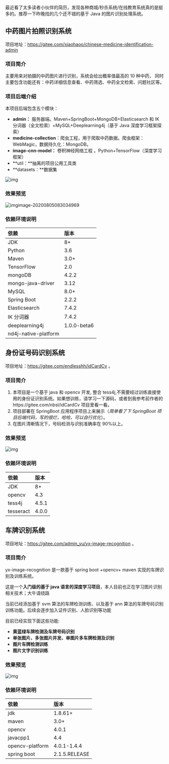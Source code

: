 最近看了太多读者小伙伴的简历，发现各种商城/秒杀系统/在线教育系统真的是挺多的。推荐一下昨晚找的几个还不错的基于 Java 的图片识别处理系统。

## 中药图片拍照识别系统

项目地址：https://gitee.com/xiaohaoo/chinese-medicine-identification-admin

### 项目简介

主要用来对拍摄的中药图片进行识别，系统会给出概率值最高的 10 种中药， 同时主要包含功能还有：中药详细信息查看、中药筛选、中药全文检索、问题社区等。

### 项目后端介绍

本项目后端包含五个模块：

- **admin：** 服务器端。Maven+SpringBoot+MongoDB+Elasticsearch 和 IK 分词器（全文检索）+MySQL+Deeplearning4j（基于 Java 深度学习框架探索）
- **medicine-collection**：爬虫工程，用于爬取中药数据。爬虫框架：WebMagic，数据持久化：MongoDB。
- **image-cnn-model：** 卷积神经网络工程 。Python+TensorFlow（深度学习框架）
- **util：**抽离的项目公用工具类
- **datasets：**数据集

![img](https://mmbiz.qpic.cn/mmbiz_png/iaIdQfEric9Ty7dfc677cqgJm40n0sVQf0PRTESR7BXZpp3VUatVR8jUmfI34BrLvGCFhwbfibLfEeKZ6brof2vZg/640?wx_fmt=png&tp=webp&wxfrom=5&wx_lazy=1&wx_co=1)

### 效果预览

![img](https://mmbiz.qpic.cn/mmbiz_png/iaIdQfEric9Ty7dfc677cqgJm40n0sVQf0icPiaOqqHOZpFzWINgBZ9e0vxrJ8tmrZga9r9dTLZXvV9OPOx4W3uZIA/640?wx_fmt=png&tp=webp&wxfrom=5&wx_lazy=1&wx_co=1)image-20200805083034969

### 依赖环境说明

| 依赖                 | 版本        |
| :------------------- | :---------- |
| JDK                  | 8+          |
| Python               | 3.6         |
| Maven                | 3.0+        |
| TensorFlow           | 2.0         |
| mongoDB              | 4.2.2       |
| mongo-java-driver    | 3.12        |
| MySQL                | 8.0+        |
| Spring Boot          | 2.2.2       |
| Elasticsearch        | 7.4.2       |
| IK 分词器            | 7.4.2       |
| deeplearning4j       | 1.0.0-beta6 |
| nd4j-native-platform |             |

## 身份证号码识别系统

项目地址：https://gitee.com/endlesshh/idCardCv 。

### 项目简介

1. 本项目是一个基于 java 和 opencv 开发, 整合 tess4j,不需要经过训练直接使用的身份证识别系统。如果想训练，请学习一下源码，或者到我参考前作者的https://gitee.com/nbsl/idCardCv 项目里看一看。
2. 项目部署在 SpringBoot 应用程序项目上来展示（*简单看了下 SpringBoot 项目后端代码，写的很烂，哈哈，可以自行优化*）。
3. 在图片清晰情况下，号码检测与识别准确率在 90%以上。

### 效果预览

![img](https://mmbiz.qpic.cn/mmbiz_png/iaIdQfEric9Ty7dfc677cqgJm40n0sVQf0rwWh4U2Z9D481ns04iaZqxMSBzlt8SkQRciaF6oZrBZEjuj4TwZ25KtQ/640?wx_fmt=png&tp=webp&wxfrom=5&wx_lazy=1&wx_co=1)

### 依赖环境说明

| 依赖      | 版本  |
| :-------- | :---- |
| JDK       | 8+    |
| opencv    | 4.3   |
| tess4j    | 4.5.1 |
| tesseract | 4.0.0 |

## 车牌识别系统

项目地址：https://gitee.com/admin_yu/yx-image-recognition 。

### 项目简介

yx-image-recognition 是一款基于 spring boot +opencv+ maven 实现的车牌识别及训练系统。

这是一个**入门级的基于 java 语言的深度学习项目**，本人目前也正在学习图片识别相关技术；大牛请绕路

当前已经添加基于 svm 算法的车牌检测训练、以及基于 ann 算法的车牌号码识别训练功能。后续会逐步加入证件识别、人脸识别等功能

目前已经实现下面这些功能:

- **黄蓝绿车牌检测及车牌号码识别**
- **单张图片、多张图片并发、单图片多车牌检测及识别**
- **图片车牌检测训练**
- **图片文字识别训练**

### 效果预览

![img](https://mmbiz.qpic.cn/mmbiz_png/iaIdQfEric9Ty7dfc677cqgJm40n0sVQf0d9r5I6La5JjvwFsQiaDBXm1ia4yjFrj49t4WuHEene5g4yh9Td6R4eLQ/640?wx_fmt=png&tp=webp&wxfrom=5&wx_lazy=1&wx_co=1)

### 依赖环境说明

| 依赖            | 版本          |
| :-------------- | :------------ |
| jdk             | 1.8.61+       |
| maven           | 3.0+          |
| opencv          | 4.0.1         |
| javacpp1        | 4.4           |
| opencv-platform | 4.0.1-1.4.4   |
| spring boot     | 2.1.5.RELEASE |